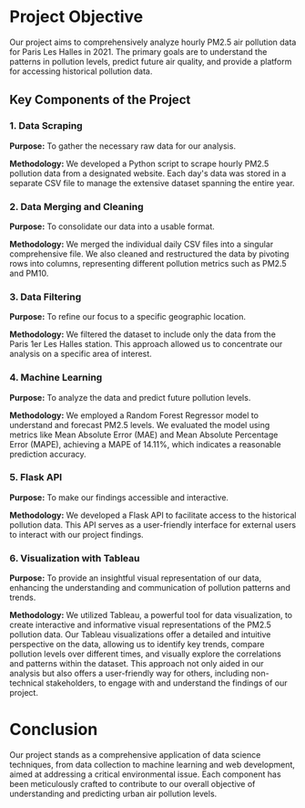
# Project Objective

Our project aims to comprehensively analyze hourly PM2.5 air pollution data for Paris Les Halles in 2021. The primary goals are to understand the patterns in pollution levels, predict future air quality, and provide a platform for accessing historical pollution data.

## Key Components of the Project

### 1. Data Scraping
**Purpose:** To gather the necessary raw data for our analysis.

**Methodology:** We developed a Python script to scrape hourly PM2.5 pollution data from a designated website. Each day's data was stored in a separate CSV file to manage the extensive dataset spanning the entire year.

### 2. Data Merging and Cleaning
**Purpose:** To consolidate our data into a usable format.

**Methodology:** We merged the individual daily CSV files into a singular comprehensive file. We also cleaned and restructured the data by pivoting rows into columns, representing different pollution metrics such as PM2.5 and PM10.

### 3. Data Filtering
**Purpose:** To refine our focus to a specific geographic location.

**Methodology:** We filtered the dataset to include only the data from the Paris 1er Les Halles station. This approach allowed us to concentrate our analysis on a specific area of interest.

### 4. Machine Learning
**Purpose:** To analyze the data and predict future pollution levels.

**Methodology:** We employed a Random Forest Regressor model to understand and forecast PM2.5 levels. We evaluated the model using metrics like Mean Absolute Error (MAE) and Mean Absolute Percentage Error (MAPE), achieving a MAPE of 14.11%, which indicates a reasonable prediction accuracy.

### 5. Flask API
**Purpose:** To make our findings accessible and interactive.

**Methodology:** We developed a Flask API to facilitate access to the historical pollution data. This API serves as a user-friendly interface for external users to interact with our project findings.

### 6. Visualization with Tableau
**Purpose:** To provide an insightful visual representation of our data, enhancing the understanding and communication of pollution patterns and trends.

**Methodology:** We utilized Tableau, a powerful tool for data visualization, to create interactive and informative visual representations of the PM2.5 pollution data. Our Tableau visualizations offer a detailed and intuitive perspective on the data, allowing us to identify key trends, compare pollution levels over different times, and visually explore the correlations and patterns within the dataset. This approach not only aided in our analysis but also offers a user-friendly way for others, including non-technical stakeholders, to engage with and understand the findings of our project.

# Conclusion

Our project stands as a comprehensive application of data science techniques, from data collection to machine learning and web development, aimed at addressing a critical environmental issue. Each component has been meticulously crafted to contribute to our overall objective of understanding and predicting urban air pollution levels.
